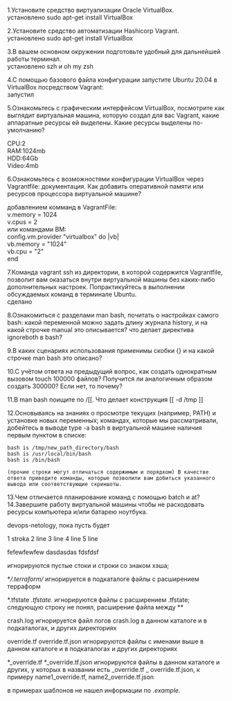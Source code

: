 1.Установите средство виртуализации Oracle VirtualBox.  
установлено sudo apt-get install VirtualBox

2.Установите средство автоматизации Hashicorp Vagrant.  
установлено sudo apt-get install VirtualBox

3.В вашем основном окружении подготовьте удобный для дальнейшей работы терминал.  
установлено szh и oh my zsh

4.С помощью базового файла конфигурации запустите Ubuntu 20.04 в VirtualBox посредством Vagrant:  
запустил

5.Ознакомьтесь с графическим интерфейсом VirtualBox, посмотрите как выглядит виртуальная машина, которую создал для вас Vagrant, какие аппаратные ресурсы ей выделены. Какие ресурсы выделены по-умолчанию?

CPU:2  
RAM:1024mb  
HDD:64Gb  
Video:4mb

6.Ознакомьтесь с возможностями конфигурации VirtualBox через Vagrantfile: документация. Как добавить оперативной памяти или ресурсов процессора виртуальной машине?

добавлением комманд в VagrantFile:  
  v.memory = 1024  
  v.cpus = 2  
или командами ВМ:  
   config.vm.provider "virtualbox" do |vb|  
     vb.memory = "1024"  
     vb.cpu = "2"  
   end  

7.Команда vagrant ssh из директории, в которой содержится Vagrantfile, позволит вам оказаться внутри виртуальной машины без каких-либо дополнительных настроек. Попрактикуйтесь в выполнении обсуждаемых команд в терминале Ubuntu.  
сделано

8.Ознакомиться с разделами man bash, почитать о настройках самого bash:
        какой переменной можно задать длину журнала history, и на какой строчке manual это описывается?
        что делает директива ignoreboth в bash?

9.В каких сценариях использования применимы скобки {} и на какой строчке man bash это описано?

10.С учётом ответа на предыдущий вопрос, как создать однократным вызовом touch 100000 файлов? Получится ли аналогичным образом создать 300000? Если нет, то почему?

11.В man bash поищите по /\[\[. Что делает конструкция [[ -d /tmp ]]

12.Основываясь на знаниях о просмотре текущих (например, PATH) и установке новых переменных; командах, которые мы рассматривали, добейтесь в выводе type -a bash в виртуальной машине наличия первым пунктом в списке:

    bash is /tmp/new_path_directory/bash
    bash is /usr/local/bin/bash
    bash is /bin/bash

    (прочие строки могут отличаться содержимым и порядком) В качестве ответа приведите команды, которые позволили вам добиться указанного вывода или соответствующие скриншоты.

13.Чем отличается планирование команд с помощью batch и at?
14.Завершите работу виртуальной машины чтобы не расходовать ресурсы компьютера и/или батарею ноутбука.





devops-netology, пока пусть будет

1 stroka
2 line
3 line
4 line
5 line

fefewfewfew
dasdasdas
fdsfdsf

игнорируются пустые стоки и строки со знаком хэша;

**/.terraform/*
игнорируется в подкаталоге файлы с расширением терраформ

*.tfstate
*.tfstate.*
игнорируются файлы с расширением .tfstate; следующую строку не понял, расширение файла между **

crash.log игнорируется файл логов crash.log в данном каталоге и в подкаталогах, и других директориях

override.tf override.tf.json игнорируются файлы с именами выше в данном каталоге и в подкаталогах и других директориях

*_override.tf
*_override.tf.json игнорируются файлы в данном каталоге и других, у которых в названии есть _override.tf _
override.tf.json, к примеру name1_override.tf, name2_override.tf.json

в примерах шаблонов не нашел информации по *.example.*
